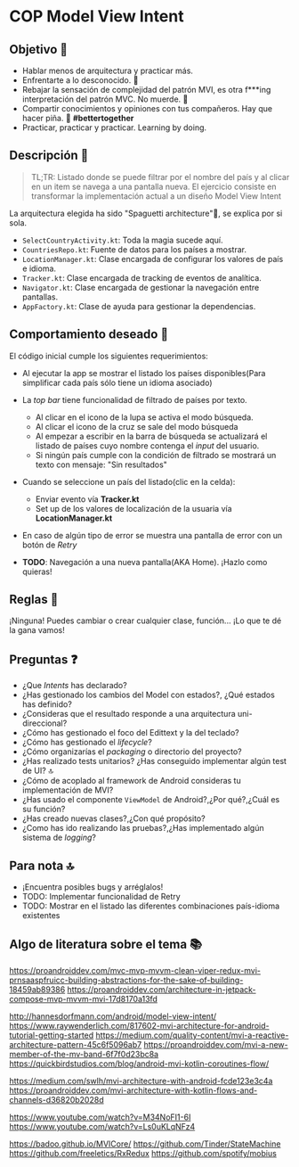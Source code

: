 
# COP Model View Intent  
  
## Objetivo  :dart:
- Hablar menos de arquitectura y practicar más.
- Enfrentarte a lo desconocido. :ghost:
- Rebajar la sensación de complejidad del patrón MVI, es otra f***ing interpretación del patrón MVC. No muerde. :poop: 
- Compartir conocimientos y opiniones con tus compañeros. Hay que hacer piña. :pineapple: **#bettertogether**
- Practicar, practicar y practicar. Learning by doing.

## Descripción :book:
> TL;TR: Listado donde se puede filtrar por el nombre del país y al clicar en un item se navega a una pantalla nueva. El ejercicio consiste en transformar la implementación actual a un diseño Model View Intent

 La arquitectura elegida ha sido "Spaguetti architecture":spaghetti:, se explica por si sola.
 - `SelectCountryActivity.kt`: Toda la magia sucede aquí.
 - `CountriesRepo.kt`: Fuente de datos para los países a mostrar.
 - `LocationManager.kt`: Clase encargada de configurar los valores de país e idioma.
 - `Tracker.kt`: Clase encargada de tracking de eventos de analítica.
 - `Navigator.kt`: Clase encargada de gestionar la navegación entre pantallas. 
 - `AppFactory.kt`: Clase de ayuda para gestionar la dependencias.

## Comportamiento deseado :pray:

El código inicial  cumple los siguientes requerimientos:

- Al ejecutar la app se mostrar el listado los países disponibles(Para simplificar cada país sólo tiene un idioma asociado)

- La *top bar* tiene funcionalidad de filtrado de países por texto.
	- Al clicar en el icono de la lupa se activa el modo búsqueda.
	- Al clicar el icono de la cruz se sale del modo búsqueda
	- Al empezar a escribir en la barra de búsqueda se actualizará el listado de países cuyo nombre contenga el *input* del usuario.
	- Si ningún país cumple con la condición de filtrado se mostrará un texto con mensaje: "Sin resultados"

- Cuando se seleccione un país del listado(clic en la celda):
	- Enviar evento vía **Tracker.kt**
	- Set up de los valores de localización de la usuaria vía **LocationManager.kt**
	
- En caso de algún tipo de error se muestra una pantalla de error con un botón de *Retry*

- **TODO**: Navegación a una nueva pantalla(AKA Home). ¡Hazlo como quieras!

  
  
## Reglas  :straight_ruler: 
¡Ninguna! Puedes cambiar o crear cualquier clase, función... ¡Lo que te dé la gana vamos!  
 
## Preguntas :question:
- ¿Que *Intents* has declarado?
- ¿Has gestionado los cambios del Model con estados?, ¿Qué estados has definido?
- ¿Consideras que el resultado responde a una arquitectura uni-direccional?
- ¿Cómo has gestionado el foco del Edittext y la del teclado?
- ¿Cómo has gestionado el *lifecycle*?
- ¿Cómo organizarías el *packaging* o directorio del proyecto?  
- ¿Has realizado tests unitarios? ¿Has conseguido implementar algún test de UI? :top:
- ¿Cómo de acoplado al framework de Android consideras tu implementación de MVI?
- ¿Has usado el componente `ViewModel` de Android?,¿Por qué?,¿Cuál es su función?
- ¿Has creado nuevas clases?,¿Con qué propósito?
- ¿Como has ido realizando las pruebas?,¿Has implementado algún sistema de *logging*?


## Para nota  :top:
- ¡Encuentra posibles bugs y arréglalos!
- TODO: Implementar funcionalidad de Retry
- TODO: Mostrar en el listado las diferentes combinaciones país-idioma existentes

## Algo de literatura sobre el tema :books:
https://proandroiddev.com/mvc-mvp-mvvm-clean-viper-redux-mvi-prnsaaspfruicc-building-abstractions-for-the-sake-of-building-18459ab89386
https://proandroiddev.com/architecture-in-jetpack-compose-mvp-mvvm-mvi-17d8170a13fd

http://hannesdorfmann.com/android/model-view-intent/
https://www.raywenderlich.com/817602-mvi-architecture-for-android-tutorial-getting-started
https://medium.com/quality-content/mvi-a-reactive-architecture-pattern-45c6f5096ab7
https://proandroiddev.com/mvi-a-new-member-of-the-mv-band-6f7f0d23bc8a
https://quickbirdstudios.com/blog/android-mvi-kotlin-coroutines-flow/

https://medium.com/swlh/mvi-architecture-with-android-fcde123e3c4a
https://proandroiddev.com/mvi-architecture-with-kotlin-flows-and-channels-d36820b2028d

https://www.youtube.com/watch?v=M34NoFI1-6I
https://www.youtube.com/watch?v=Ls0uKLqNFz4

https://badoo.github.io/MVICore/
https://github.com/Tinder/StateMachine
https://github.com/freeletics/RxRedux
https://github.com/spotify/mobius
